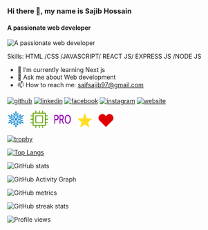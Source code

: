 ### Hi there 👋, my name is Sajib Hossain
#### A passionate web developer
![A passionate web developer](https://images.unsplash.com/photo-1633356122102-3fe601e05bd2?ixlib=rb-4.0.3&ixid=M3wxMjA3fDB8MHxwaG90by1wYWdlfHx8fGVufDB8fHx8fA%3D%3D&auto=format&fit=crop&w=870&q=80)


Skills: HTML /CSS /JAVASCRIPT/ REACT JS/ EXPRESS JS /NODE JS

- 🌱 I’m currently learning Next js 
- 💬 Ask me about Web development 
- 📫 How to reach me: saifsajib97@gmail.com 


[<img src='https://cdn.jsdelivr.net/npm/simple-icons@3.0.1/icons/github.svg' alt='github' height='40'>](https://github.com/https://github.com/sajib9090)  [<img src='https://cdn.jsdelivr.net/npm/simple-icons@3.0.1/icons/linkedin.svg' alt='linkedin' height='40'>](https://www.linkedin.com/in/https://www.linkedin.com/in/sajib-hossain-5b255815a//)  [<img src='https://cdn.jsdelivr.net/npm/simple-icons@3.0.1/icons/facebook.svg' alt='facebook' height='40'>](https://www.facebook.com/https://www.facebook.com/sajib.hossain.9803)  [<img src='https://cdn.jsdelivr.net/npm/simple-icons@3.0.1/icons/instagram.svg' alt='instagram' height='40'>](https://www.instagram.com/https://www.instagram.com/saifsajib.h//)  [<img src='https://cdn.jsdelivr.net/npm/simple-icons@3.0.1/icons/icloud.svg' alt='website' height='40'>](https://personal-portfolio-b100d.web.app/)  

<a href='https://archiveprogram.github.com/'><img src='https://raw.githubusercontent.com/acervenky/animated-github-badges/master/assets/acbadge.gif' width='40' height='40'></a> <a href='https://docs.github.com/en/developers'><img src='https://raw.githubusercontent.com/acervenky/animated-github-badges/master/assets/devbadge.gif' width='40' height='40'></a> <a href='https://github.com/pricing'><img src='https://raw.githubusercontent.com/acervenky/animated-github-badges/master/assets/pro.gif' width='40' height='40'></a> <a href='https://stars.github.com/'><img src='https://raw.githubusercontent.com/acervenky/animated-github-badges/master/assets/starbadge.gif' width='35' height='35'></a> <a href='https://docs.github.com/en/github/supporting-the-open-source-community-with-github-sponsors'><img src='https://raw.githubusercontent.com/acervenky/animated-github-badges/master/assets/sponsorbadge.gif' width='35' height='35'></a> 

[![trophy](https://github-profile-trophy.vercel.app/?username=https://github.com/sajib9090)](https://github.com/ryo-ma/github-profile-trophy)

[![Top Langs](https://github-readme-stats.vercel.app/api/top-langs/?username=https://github.com/sajib9090)](https://github.com/anuraghazra/github-readme-stats)

![GitHub stats](https://github-readme-stats.vercel.app/api?username=https://github.com/sajib9090&show_icons=true&count_private=true)  

![GitHub Activity Graph](https://activity-graph.herokuapp.com/graph?username=https://github.com/sajib9090)  

![GitHub metrics](https://metrics.lecoq.io/https://github.com/sajib9090)  

![GitHub streak stats](https://streak-stats.demolab.com/?user=https://github.com/sajib9090)  

![Profile views](https://gpvc.arturio.dev/https://github.com/sajib9090)  
